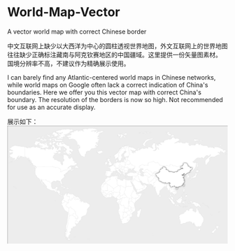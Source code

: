 # World-Map-Vector
A vector world map with correct Chinese border

中文互联网上缺少以大西洋为中心的圆柱透视世界地图，外文互联网上的世界地图往往缺少正确标注藏南与阿克钦赛地区的中国疆域。这里提供一份矢量图素材。
国境分辨率不高，不建议作为精确展示使用。

I can barely find any Atlantic-centered world maps in Chinese networks, while world maps on Google often lack a correct indication of China's boundaries. Here we offer you this vector map with correct China's boundary.
The resolution of the borders is now so high. Not recommended for use as an accurate display.

展示如下：
![image](https://github.com/Naclist/World-Map-Vector/blob/main/Example1.png)
